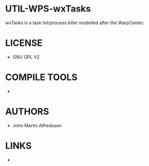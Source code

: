 UTIL-WPS-wxTasks
================

wxTasks is a task list/process killer modelled after the WarpCenter.

LICENSE
===============
* GNU GPL V2

COMPILE TOOLS
===============
* 

AUTHORS
===============
* John Martin Alfredsson

LINKS
===============
* 
